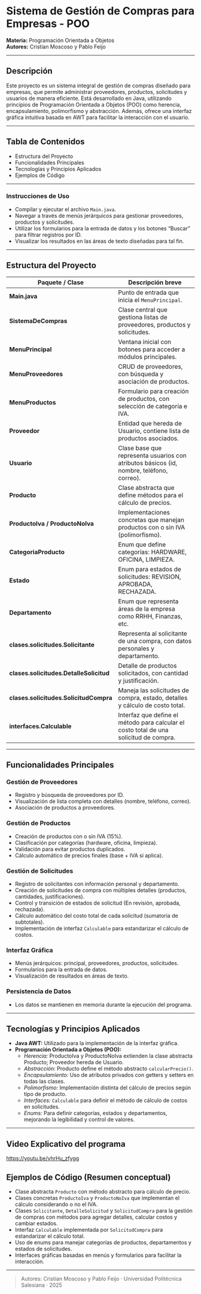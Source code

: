# Sistema de Gestión de Compras para Empresas - POO

**Materia:** Programación Orientada a Objetos  
**Autores:** Cristian Moscoso y Pablo Feijo

---

## Descripción

Este proyecto es un sistema integral de gestión de compras diseñado para empresas, que permite administrar proveedores, productos, solicitudes y usuarios de manera eficiente. Está desarrollado en Java, utilizando principios de Programación Orientada a Objetos (POO) como herencia, encapsulamiento, polimorfismo y abstracción. Además, ofrece una interfaz gráfica intuitiva basada en AWT para facilitar la interacción con el usuario.

---

## Tabla de Contenidos

- Estructura del Proyecto  
- Funcionalidades Principales  
- Tecnologías y Principios Aplicados  
- Ejemplos de Código

---

### Instrucciones de Uso

- Compilar y ejecutar el archivo `Main.java`.  
- Navegar a través de menús jerárquicos para gestionar proveedores, productos y solicitudes.  
- Utilizar los formularios para la entrada de datos y los botones “Buscar” para filtrar registros por ID.  
- Visualizar los resultados en las áreas de texto diseñadas para tal fin.

---

## Estructura del Proyecto

| Paquete / Clase                     | Descripción breve                                               |
|-----------------------------------|----------------------------------------------------------------|
| **Main.java**                      | Punto de entrada que inicia el `MenuPrincipal`.                |
| **SistemaDeCompras**               | Clase central que gestiona listas de proveedores, productos y solicitudes. |
| **MenuPrincipal**                  | Ventana inicial con botones para acceder a módulos principales.|
| **MenuProveedores**                | CRUD de proveedores, con búsqueda y asociación de productos.   |
| **MenuProductos**                  | Formulario para creación de productos, con selección de categoría e IVA. |
| **Proveedor**                     | Entidad que hereda de Usuario, contiene lista de productos asociados. |
| **Usuario**                      | Clase base que representa usuarios con atributos básicos (id, nombre, teléfono, correo). |
| **Producto**                     | Clase abstracta que define métodos para el cálculo de precios. |
| **ProductoIva / ProductoNoIva**  | Implementaciones concretas que manejan productos con o sin IVA (polimorfismo). |
| **CategoriaProducto**            | Enum que define categorías: HARDWARE, OFICINA, LIMPIEZA.       |
| **Estado**                      | Enum para estados de solicitudes: REVISION, APROBADA, RECHAZADA.|
| **Departamento**                | Enum que representa áreas de la empresa como RRHH, Finanzas, etc.|
| **clases.solicitudes.Solicitante** | Representa al solicitante de una compra, con datos personales y departamento. |
| **clases.solicitudes.DetalleSolicitud** | Detalle de productos solicitados, con cantidad y justificación. |
| **clases.solicitudes.SolicitudCompra** | Maneja las solicitudes de compra, estado, detalles y cálculo de costo total. |
| **interfaces.Calculable**        | Interfaz que define el método para calcular el costo total de una solicitud de compra. |

---

## Funcionalidades Principales

### Gestión de Proveedores

- Registro y búsqueda de proveedores por ID.  
- Visualización de lista completa con detalles (nombre, teléfono, correo).  
- Asociación de productos a proveedores.

### Gestión de Productos

- Creación de productos con o sin IVA (15%).  
- Clasificación por categorías (hardware, oficina, limpieza).  
- Validación para evitar productos duplicados.  
- Cálculo automático de precios finales (base + IVA si aplica).

### Gestión de Solicitudes

- Registro de solicitantes con información personal y departamento.  
- Creación de solicitudes de compra con múltiples detalles (productos, cantidades, justificaciones).  
- Control y transición de estados de solicitud (En revisión, aprobada, rechazada).  
- Cálculo automático del costo total de cada solicitud (sumatoria de subtotales).  
- Implementación de interfaz `Calculable` para estandarizar el cálculo de costos.

### Interfaz Gráfica

- Menús jerárquicos: principal, proveedores, productos, solicitudes.  
- Formularios para la entrada de datos.  
- Visualización de resultados en áreas de texto.

### Persistencia de Datos

- Los datos se mantienen en memoria durante la ejecución del programa.

---

## Tecnologías y Principios Aplicados

- **Java AWT:** Utilizado para la implementación de la interfaz gráfica.  
- **Programación Orientada a Objetos (POO):**  
  - *Herencia:* ProductoIva y ProductoNoIva extienden la clase abstracta Producto; Proveedor hereda de Usuario.  
  - *Abstracción:* Producto define el método abstracto `calcularPrecio()`.  
  - *Encapsulamiento:* Uso de atributos privados con getters y setters en todas las clases.  
  - *Polimorfismo:* Implementación distinta del cálculo de precios según tipo de producto.  
  - *Interfaces:* `Calculable` para definir el método de cálculo de costos en solicitudes.  
  - *Enums:* Para definir categorías, estados y departamentos, mejorando la legibilidad y control de valores.

---
## Video Explicativo del programa
https://youtu.be/vhrHu_zfygg


## Ejemplos de Código (Resumen conceptual)

- Clase abstracta `Producto` con método abstracto para cálculo de precio.  
- Clases concretas `ProductoIva` y `ProductoNoIva` que implementan el cálculo considerando o no el IVA.  
- Clases `Solicitante`, `DetalleSolicitud` y `SolicitudCompra` para la gestión de compras con métodos para agregar detalles, calcular costos y cambiar estados.  
- Interfaz `Calculable` implementada por `SolicitudCompra` para estandarizar el cálculo total.  
- Uso de enums para manejar categorías de productos, departamentos y estados de solicitudes.  
- Interfaces gráficas basadas en menús y formularios para facilitar la interacción.

---

> Autores: Cristian Moscoso y Pablo Feijo · Universidad Politécnica Salesiana · 2025
